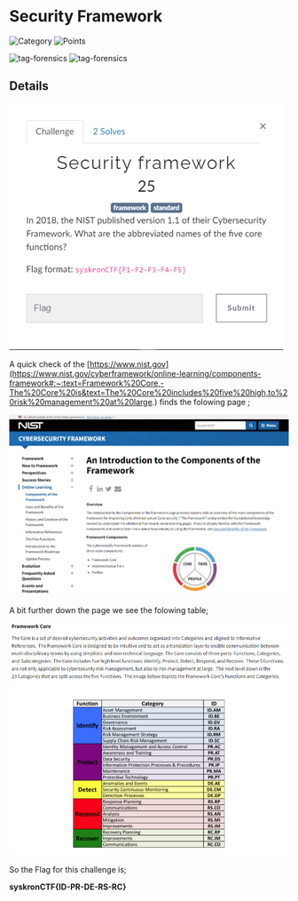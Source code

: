 # Security Framework

![Category](http://img.shields.io/badge/Category-Trivia-orange?style=for-the-badge) ![Points](http://img.shields.io/badge/Points-25-brightgreen?style=for-the-badge)

![tag-forensics](https://img.shields.io/badge/Tag-framework-blue?style=plastic) ![tag-forensics](https://img.shields.io/badge/Tag-standard-blue?style=plastic) 

## Details
![Details](images/Security_Framework.png)

A quick check of the [https://www.nist.gov](https://www.nist.gov/cyberframework/online-learning/components-framework#:~:text=Framework%20Core,-The%20Core%20is&text=The%20Core%20includes%20five%20high,to%20risk%20management%20at%20large.) finds the folowing page ;

![Screenshot](images/NIST_1.png)

A bit further down the page we see the folowing table;

![Table](images/NIST_2.png)


So the Flag for this challenge is;

**syskronCTF{ID-PR-DE-RS-RC}**

